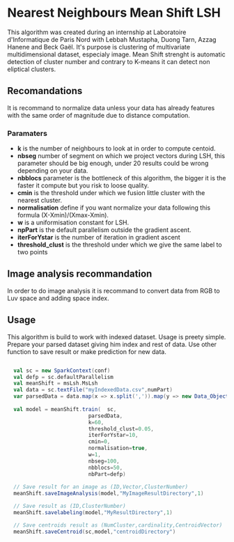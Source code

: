 # Nearest Neighbours Mean Shift LSH

This algorithm was created during an internship at Laboratoire d'Informatique de Paris Nord with Lebbah Mustapha, Duong Tarn, Azzag Hanene and Beck Gaël.
It's purpose is clustering of multivariate multidimensional dataset, especialy image.
Mean Shift strenght is automatic detection of cluster number and contrary to K-means it can detect non eliptical clusters.

## Recomandations

It is recommand to normalize data unless your data has already features with the same order of magnitude due to distance computation.

### Paramaters

* **k** is the number of neighbours to look at in order to compute centoid.
* **nbseg** number of segment on which we project vectors during LSH, this parameter should be big enough, under 20 results could be wrong depending on your data.
* **nbblocs** parameter is the bottleneck of this algorithm, the bigger it is the faster it compute but you risk to loose quality.
* **cmin** is the threshold under which we fusion little cluster with the nearest cluster.
* **normalisation** define if you want normalize your data following this formula (X-Xmin)/(Xmax-Xmin).
* **w** is a uniformisation constant for LSH.
* **npPart** is the default parallelism outside the gradient ascent.
* **iterForYstar** is the number of iteration in gradient ascent
* **threshold_clust** is the threshold under which we give the same label to two points

## Image analysis recommandation
In order to do image analysis it is recommand to convert data from RGB to Luv space and adding space index.

## Usage
This algorithm is build to work with indexed dataset. Usage is preety simple. Prepare your parsed dataset giving him index and rest of data. Use other function to save result or make prediction for new data.

```scala

  val sc = new SparkContext(conf)
  val defp = sc.defaultParallelism
  val meanShift = msLsh.MsLsh
  val data = sc.textFile("myIndexedData.csv",numPart)
  var parsedData = data.map(x => x.split(',')).map(y => new Data_Object(y(0),Vectors.dense(y.tail.map(_.toDouble)))).cache
  
  val model = meanShift.train(  sc,
                          parsedData,
                          k=60,
                          threshold_clust=0.05,
                          iterForYstar=10,
                          cmin=0,
                          normalisation=true,
                          w=1,
                          nbseg=100,
                          nbblocs=50,
                          nbPart=defp)  
                          
  // Save result for an image as (ID,Vector,ClusterNumber)
  meanShift.saveImageAnalysis(model,"MyImageResultDirectory",1)

  // Save result as (ID,ClusterNumber)
  meanShift.savelabeling(model,"MyResultDirectory",1)

  // Save centroids result as (NumCluster,cardinality,CentroidVector)
  meanShift.saveCentroid(sc,model,"centroidDirectory")

```

